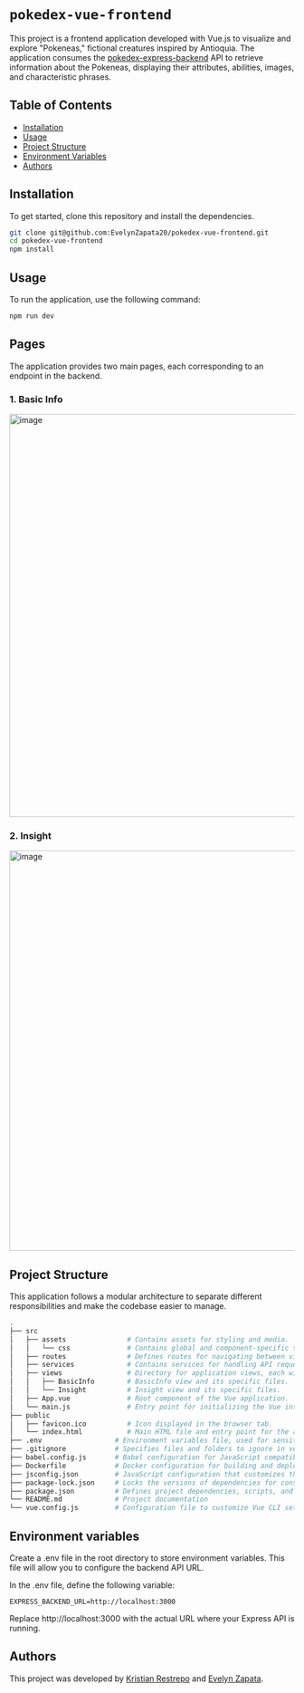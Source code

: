 # `pokedex-vue-frontend`

This project is a frontend application developed with Vue.js to visualize and
explore "Pokeneas," fictional creatures inspired by Antioquia. The application
consumes the
[pokedex-express-backend](https://github.com/kristianrpo/pokedex-express-backend)
API to retrieve information about the Pokeneas, displaying their attributes,
abilities, images, and characteristic phrases.

## Table of Contents

- [Installation](#installation)
- [Usage](#usage)
- [Project Structure](#project-structure)
- [Environment Variables](#environment-variables)
- [Authors](#authors)

## Installation

To get started, clone this repository and install the dependencies.

```bash
git clone git@github.com:EvelynZapata20/pokedex-vue-frontend.git
cd pokedex-vue-frontend
npm install
```

## Usage

To run the application, use the following command:

```bash
npm run dev
```

## Pages

The application provides two main pages, each corresponding to an endpoint in
the backend.

### 1. Basic Info

<img width="712" alt="image" src="https://github.com/user-attachments/assets/a4cfdb60-ca57-4e7d-864e-730406d9bfc9">

### 2. Insight

<img width="707" alt="image" src="https://github.com/user-attachments/assets/7fd73a8a-9e2a-4ac4-a768-c86ab254ee4a">

## Project Structure

This application follows a modular architecture to separate different
responsibilities and make the codebase easier to manage.

```bash
.
├── src
│   ├── assets               # Contains assets for styling and media.
│   │   └── css              # Contains global and component-specific stylesheets.
│   ├── routes               # Defines routes for navigating between views.
│   ├── services             # Contains services for handling API requests and business logic.
│   ├── views                # Directory for application views, each with its own folder for organization.
│   │   ├── BasicInfo        # BasicInfo view and its specific files.
│   │   └── Insight          # Insight view and its specific files.
│   ├── App.vue              # Root component of the Vue application.
│   └── main.js              # Entry point for initializing the Vue instance and mounting the application.
├── public
│   ├── favicon.ico          # Icon displayed in the browser tab.
│   └── index.html           # Main HTML file and entry point for the application.
├── .env                  # Environment variables file, used for sensitive configurations or environment-specific settings
├── .gitignore            # Specifies files and folders to ignore in version control
├── babel.config.js       # Babel configuration for JavaScript compatibility with different browsers
├── Dockerfile            # Docker configuration for building and deploying the app in a container
├── jsconfig.json         # JavaScript configuration that customizes the development environment in VSCode
├── package-lock.json     # Locks the versions of dependencies for consistent installations
├── package.json          # Defines project dependencies, scripts, and metadata
└── README.md             # Project documentation
└── vue.config.js         # Configuration file to customize Vue CLI settings for build and dev server

```

## Environment variables

Create a .env file in the root directory to store environment variables. This
file will allow you to configure the backend API URL.

In the .env file, define the following variable:

```
EXPRESS_BACKEND_URL=http://localhost:3000
```

Replace http://localhost:3000 with the actual URL where your Express API is
running.

## Authors

This project was developed by [Kristian Restrepo][1] and [Evelyn Zapata][2].

[1]: https://github.com/kristianrpo
[2]: https://github.com/EvelynZapata20
